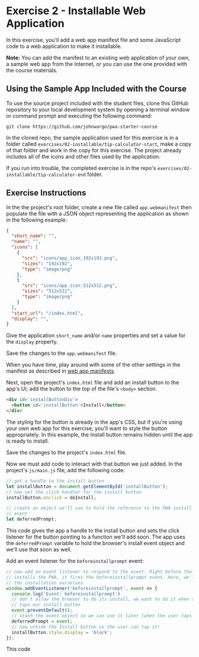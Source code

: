 # Exercise 2 - Installable Web Application

In this exercise, you'll add a web app manifest file and some JavaScript code to a web application to make it installable.

**Note:** You can add the manifest to an existing web application of your own, a sample web app from the Internet, or you can use the one provided with the course materials.

## Using the Sample App Included with the Course

To use the source project included with the student files, clone this GitHub repository to your local development system by opening a terminal window or command prompt and executing the following command:

```shell
git clone https://github.com/johnwargo/pwa-starter-course
```

In the cloned repo, the sample application used for this exercise is in a folder called `exercises/02-installable/tip-calculator-start`, make a copy of that folder and work in the copy for this exercise. The project already includes all of the icons and other files used by the application.

If you run into trouble, the completed exercise is in the repo's `exercises/02-installable/tip-calculator-end` folder.

## Exercise Instructions

In the the project's root folder, create a new file called `app.webmanifest` then populate the file with a JSON object representing the application as shown in the following example:

```json
{
  "short_name": "",
  "name": "",
  "icons": [
    {
      "src": "icons/app_icon_192x192.png",
      "sizes": "192x192",
      "type": "image/png"
    },
    {
      "src": "icons/app_icon_512x512.png",
      "sizes": "512x512",
      "type": "image/png"
    }
  ],
  "start_url": "/index.html",
  "display": "",
}
```

Give the application `short_name` and/or `name` properties and set a value for the `display` property.

Save the changes to the `app.webmanifest` file.

When you have time, play around with some of the other settings in the manifest as described in [web app manifests](https://developer.mozilla.org/en-US/docs/Web/Manifest).

Next, open the project's `index.html` file and add an install button to the app's UI; add the button to the top of the file's `<body>` section.

```html
<div id='installButtonDiv'>
  <button id='installButton'>Install</button>
</div>
```

The styling for the button is already in the app's CSS, but if you're using your own web app for this exercise, you'll want to style the button appropriately. In this example, the Install button remains hidden until the app is ready to install.

Save the changes to the project's `index.html` file.

Now we must add code to interact with that button we just added. In the project's `js/main.js` file, add the following code:

```javascript
// get a handle to the install button
let installButton = document.getElementById('installButton');
// now set the click handler for the install button
installButton.onclick = doInstall;

// create an object we'll use to hold the reference to the PWA install
// event
let deferredPrompt;
```

This code gives the app a handle to the install button and sets the click listener for the button pointing to a function we'll add soon. The app uses the `deferredPrompt` variable to hold the browser's install event object and we'll use that soon as well.

Add an event listener for the `beforeinstallprompt` event:

```javascript
// now add an event listener to respond to the event. Right before the browser
// installs the PWA, it fires the beforeinstallprompt event. Here, we'll manage
// the installation ourselves
window.addEventListener('beforeinstallprompt', event => {
  console.log('Event: beforeinstallprompt')
  // don't allow the browser to do its install, we want to do it when the user
  // taps our install button
  event.preventDefault();
  // stash the event object so we can use it later (when the user taps the install button)
  deferredPrompt = event;
  // now unhide the Install button so the user can tap it!
  installButton.style.display = 'block';
});
```

This code 